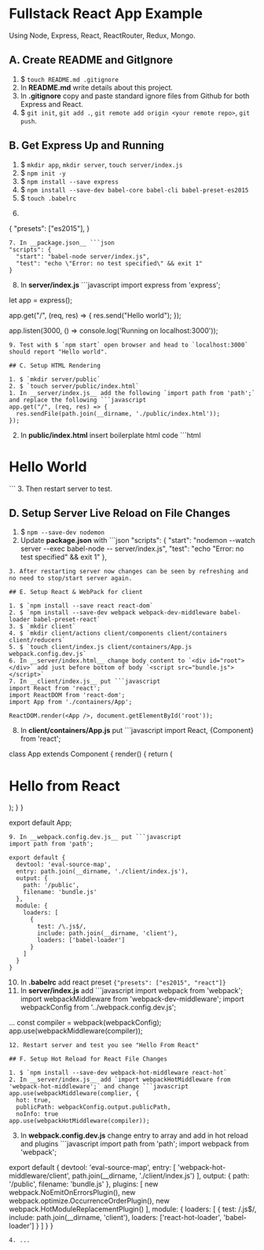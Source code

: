 # Fullstack React App Example

Using Node, Express, React, ReactRouter, Redux, Mongo.

## A. Create README and GitIgnore

1. $ `touch README.md .gitignore`
2. In __README.md__ write details about this project.
3. In __.gitignore__ copy and paste standard ignore files from Github for both Express and React.
4. $ `git init`, `git add .`, `git remote add origin <your remote repo>`, `git push`.

## B. Get Express Up and Running

1. $ `mkdir app`, `mkdir server`, `touch server/index.js`
2. $ `npm init -y`
3. $ `npm install --save express`
4. $ `npm install --save-dev babel-core babel-cli babel-preset-es2015`
5. $ `touch .babelrc`
6. ```bash  
{
  "presets": ["es2015"],
}
```  
7. In __package.json__ ```json
"scripts": {
  "start": "babel-node server/index.js",
  "test": "echo \"Error: no test specified\" && exit 1"
}
```  
8. In __server/index.js__ ```javascript
import express from 'express';

let app = express();

app.get("/", (req, res) => {
  res.send("Hello world");
});

app.listen(3000, () => console.log('Running on localhost:3000'));
```  
9. Test with $ `npm start` open browser and head to `localhost:3000` should report "Hello world".

## C. Setup HTML Rendering

1. $ `mkdir server/public`
2. $ `touch server/public/index.html`
1. In __server/index.js__ add the following `import path from 'path';` and replace the following ```javascript
app.get("/", (req, res) => {
  res.sendFile(path.join(__dirname, './public/index.html'));
});
```  
2. In __public/index.html__ insert boilerplate html code ```html
<!DOCTYPE html>
<html lang="en">
<head>
  <meta charset="UTF-8">
  <meta name="viewport" content="width=device-width, initial-scale=1.0">
  <meta http-equiv="X-UA-Compatible" content="ie=edge">
  <title>Fullstack React App</title>
</head>
<body>
  <h1>Hello World</h1>
</body>
</html>
```  
3. Then restart server to test.

## D. Setup Server Live Reload on File Changes

1. $ `npm --save-dev nodemon`
2. Update __package.json__ with ```json
"scripts": {
  "start": "nodemon --watch server --exec babel-node -- server/index.js",
  "test": "echo \"Error: no test specified\" && exit 1"
},
```  
3. After restarting server now changes can be seen by refreshing and no need to stop/start server again.

## E. Setup React & WebPack for client

1. $ `npm install --save react react-dom`
2. $ `npm install --save-dev webpack webpack-dev-middleware babel-loader babel-preset-react`
3. $ `mkdir client`
4. $ `mkdir client/actions client/components client/containers client/reducers`
5. $ `touch client/index.js client/containers/App.js webpack.config.dev.js`
6. In __server/index.html__ change body content to `<div id="root"></div>` add just before bottom of body `<script src="bundle.js"></script>`
7. In __client/index.js__ put ```javascript
import React from 'react';
import ReactDOM from 'react-dom';
import App from './containers/App';

ReactDOM.render(<App />, document.getElementById('root'));
```  
8. In __client/containers/App.js__ put ```javascript
import React, {Component} from 'react';

class App extends Component {
  render() {
    return (
      <h1>Hello from React</h1>
    );
  }
}

export default App;
```  
9. In __webpack.config.dev.js__ put ```javascript
import path from 'path';

export default {
  devtool: 'eval-source-map',
  entry: path.join(__dirname, './client/index.js'),
  output: {
    path: '/public',
    filename: 'bundle.js'
  },
  module: {
    loaders: [
      {
        test: /\.js$/,
        include: path.join(__dirname, 'client'),
        loaders: ['babel-loader']
      }
    ]
  }
}
```  
10. In __.babelrc__ add react preset `{"presets": ["es2015", "react"]}`
11. In __server/index.js__ add ```javascript
import webpack from 'webpack';
import webpackMiddleware from 'webpack-dev-middleware';
import webpackConfig from '../webpack.config.dev.js';

...
const compiler = webpack(webpackConfig);
app.use(webpackMiddleware(compiler));
```  
12. Restart server and test you see "Hello From React"

## F. Setup Hot Reload for React File Changes

1. $ `npm install --save-dev webpack-hot-middleware react-hot`
2. In __server/index.js__ add `import webpackHotMiddleware from 'webpack-hot-middleware';` and change ```javascript
app.use(webpackMiddleware(complier, {
  hot: true,
  publicPath: webpackConfig.output.publicPath,
  noInfo: true
app.use(webpackHotMiddleware(compiler));
```  
3. In __webpack.config.dev.js__ change entry to array and add in hot reload and plugins ```javascript
import path from 'path';
import webpack from 'webpack';

export default {
  devtool: 'eval-source-map',
  entry: [
    'webpack-hot-middleware/client',
    path.join(__dirname, './client/index.js')
  ],
  output: {
    path: '/public',
    filename: 'bundle.js'
  },
  plugins: [
    new webpack.NoEmitOnErrorsPlugin(),
    new webpack.optimize.OccurrenceOrderPlugin(),
    new webpack.HotModuleReplacementPlugin()
  ],
  module: {
    loaders: [
      {
        test: /\.js$/,
        include: path.join(__dirname, 'client'),
        loaders: ['react-hot-loader', 'babel-loader']
      }
    ]
  }
}
```  
4. ...
